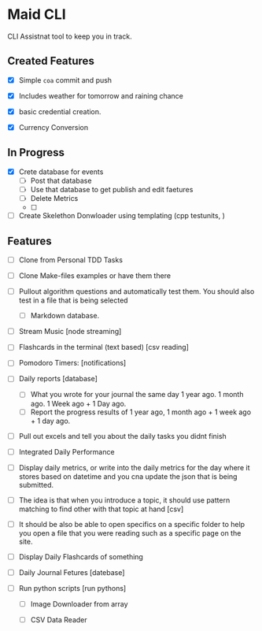 # Maid CLI

CLI Assistnat tool to keep you in track.


## Created Features

- [x] Simple `coa` commit and push
- [x] Includes weather for tomorrow and raining chance
- [x] basic credential creation.
- [x] Currency Conversion


## In Progress

- [x] Crete database for events
  - [ ] Post that database
  - [ ] Use that database to get publish and edit faetures
  - [ ] Delete Metrics
  - [ ] 
- [ ] Create Skelethon Donwloader using templating (cpp testunits, ) 

## Features

- [ ] Clone from Personal TDD Tasks
- [ ] Clone Make-files examples or have them there


- [ ] Pullout algorithm questions and automatically test them. You should also test in a file that is being selected 
  - [ ] Markdown database.

- [ ] Stream Music [node streaming]
- [ ] Flashcards in the terminal (text based) [csv reading]
- [ ] Pomodoro Timers: [notifications]
- [ ] Daily reports [database]
  - [ ] What you wrote for your journal the same day 1 year ago. 1 month ago. 1 Week ago + 1 Day ago.
  - [ ] Report the progress results of 1 year ago, 1 month ago + 1 week ago + 1 day ago.
- [ ] Pull out excels and tell you about the daily tasks you didnt finish
- [ ] Integrated Daily Performance
- [ ] Display daily metrics, or write into the daily metrics for the day where it stores based on datetime and you cna update the json that is being submitted.
- [ ] The idea is that when you introduce a topic, it should use pattern matching to find other with that topic at hand [csv]
- [ ] It should be also be able to open specifics on a specific folder to help you open a file that you were reading such as a specific page on the site.
- [ ] Display Daily Flashcards of something
- [ ] Daily Journal Fetures [datebase]
- [ ] Run python scripts [run pythons]
  - [ ] Image Downloader from array
  - [ ] CSV Data Reader




